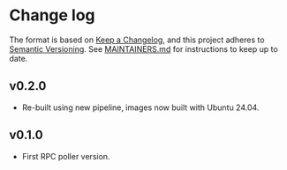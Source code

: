 # Change log

The format is based on [Keep a Changelog](https://keepachangelog.com/en/1.0.0/), and this
project adheres to [Semantic Versioning](https://semver.org/spec/v2.0.0.html). See [MAINTAINERS.md](./MAINTAINERS.md)
for instructions to keep up to date.

## v0.2.0

* Re-built using new pipeline, images now built with Ubuntu 24.04.

## v0.1.0

* First RPC poller version.